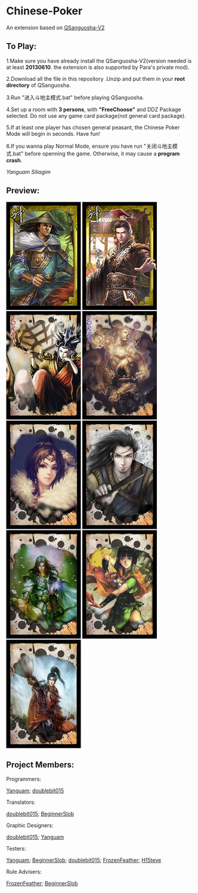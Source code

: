 Chinese-Poker
=============

An extension based on [QSanguosha-V2](https://github.com/gaodayihao/QSanguosha)


To Play:	
-------
	
	
1.Make sure you have already install the QSanguosha-V2(version needed is at least **20130610**. the extension is
also supported by Para's private mod).
	
	
2.Download all the file in this repository .Unzip and put them in your **root directory** of QSanguosha.
	
	
3.Run "进入斗地主模式.bat" before playing QSanguosha.
	
	
4.Set up a room with **3 persons**, with **"FreeChoose"** and DDZ Package selected. Do not use any game
card package(not general card package).
	
	
5.If at least one player has chosen general peasant, the Chinese Poker Mode will begin in seconds. Have fun!
	
	
6.If you wanna play Normal Mode, ensure you have run "关闭斗地主模式.bat" before openning the game.
Otherwise, it may cause a **program crash**.
	
	
*Yanguam Siliagim*
	
	
Preview:
-------
	
	
![Peasant](/image/card/peasant.jpg)
![Landlord](/image/card/landlord.jpg)
![Joker1](/image/big-card/JokerRed.png "Moligaloo")
![Joker2](/image/big-card/JokerBlack.png)
![Spade5](/image/big-card/spade5.png "DoubleBit")
![Spade2](/image/big-card/spade2.png)
![DiamondK](/image/big-card/diamond13.png "Brianvong")
![Diamond10](/image/big-card/diamond10.png "Paracel")
![Heart5](/image/big-card/heart5.png "Commander")


Project Members:
----------------


Programmers:
	
[Yanguam](https://github.com/YanGuam);
[doublebit015](https://github.com/doublebit015) 
	
	
Translators:
	
[doublebit015](https://github.com/doublebit015);
[BeginnerSlob](https://github.com/BeginnerSlob)
	
	
Graphic Designers:
	
[doublebit015](https://github.com/doublebit015);
[Yanguam](https://github.com/YanGuam)
	
	
Testers:
	
[Yanguam](https://github.com/YanGuam);
[BeginnerSlob](https://github.com/BeginnerSlob);
[doublebit015](https://github.com/doublebit015);
[FrozenFeather](https://github.com/FrozenFeather);
[H15teve](https://github.com/H15teve)
	
	
Rule Advisers:

[FrozenFeather](https://github.com/FrozenFeather);
[BeginnerSlob](https://github.com/BeginnerSlob)